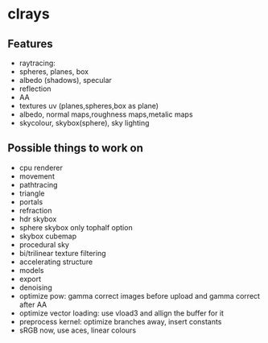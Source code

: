 # clrays

## Features
- raytracing:
- spheres, planes, box
- albedo (shadows), specular
- reflection
- AA
- textures uv (planes,spheres,box as plane)
- albedo, normal maps,roughness maps,metalic maps
- skycolour, skybox(sphere), sky lighting

## Possible things to work on
- cpu renderer
- movement
- pathtracing
- triangle
- portals
- refraction
- hdr skybox
- sphere skybox only tophalf option
- skybox cubemap
- procedural sky
- bi/trilinear texture filtering
- accelerating structure
- models
- export
- denoising
- optimize pow: gamma correct images before upload and gamma correct after AA
- optimize vector loading: use vload3 and allign the buffer for it
- preprocess kernel: optimize branches away, insert constants
- sRGB now, use aces, linear colours
